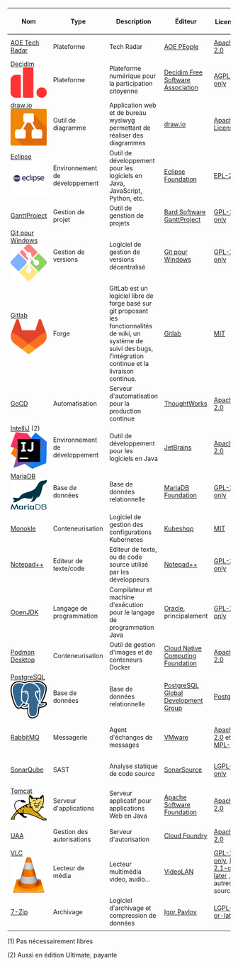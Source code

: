 | Nom                                                         | Type                           | Description                                                                                                                           | Éditeur                                                                          | Licence ![](https://spdx.dev/wp-content/uploads/sites/31/2023/08/logo-color.svg)                                                                                                  | Équipes installatrices                  | Solutions alternatives (1)    | Langage de programmation | Mots-clés                                     |
|-------------------------------------------------------------|--------------------------------|---------------------------------------------------------------------------------------------------------------------------------------|----------------------------------------------------------------------------------|-----------------------------------------------------------------------------------------------------------------------------------------------------------------------------------|-----------------------------------------|-------------------------------|--------------------------|-----------------------------------------------|
| [AOE Tech Radar](https://github.com/decidim/)               | Plateforme                     | Tech Radar                                                                                                                            | [AOE PEople](https://www.aoe.com/)                                               | [Apache-2.0](https://spdx.org/licenses/Apache-2.0.html)                                                                                                                           | Interne                                 |                               | JavaScript, CSS          | "plateforme" "technology" "radar"             |
| [Decidim](https://github.com/decidim/) ![Decidim logo](./media/decidim.png)                     | Plateforme                     | Plateforme numérique pour la participation citoyenne                                                                                  | [Decidim Free Software Association](https://decidim.org/)                        | [AGPL-3.0-only](https://spdx.org/licenses/AGPL-3.0-only.html)                                                                                                                     | participer.ge.ch                        | Konveio, CitizenLab           | RUBY                     | "plateforme" "participation" "citoyen"        |
| [draw.io](https://www.drawio.com/) ![draw.io logo](./media/drawio.svg) | Outil de diagramme | Application web et de bureau wysiwyg permettant de réaliser des diagrammes  | [draw.io](https.//diagrams.net) | [Apache License 2.0](https://www.apache.org/licenses/LICENSE-2.0) | Éditeur de Diagramme | powerpoint, libreoffice draw, inkscape  | javascript | "wysiwyg", "svg", "png", "svg in png" |
| [Eclipse](https://eclipseide.org/) ![eclipse logo](./media/eclipse.png)                         | Environnement de développement | Outil de développement pour les logiciels en Java, JavaScript, Python, etc.                                                           | [Eclipse Foundation](https://www.eclipse.org/)                                   | [EPL-2.0](https://spdx.org/licenses/EPL-2.0.html)                                                                                                                                 | Développement                           | IntelliJ, VSCode, NetBeans    | Java, C                  | "ide" "environnement de développement" "java" |
| [GanttProject](https://github.com/bardsoftware/ganttproject)| Gestion de projet              | Outil de genstion de projets                                                                                                          | [Bard Software GanttProject](https://www.ganttproject.biz/)                      | [GPL-3.0-only](https://spdx.org/licenses/GPL-3.0-only.html)                                                                                                                       | Moyens de développement                 | VI, GVIM, Emacs...            | C, C++, Python, HTML     | "editeur" "texte" "code"                      |
| [Git pour Windows](https://github.com/git-for-windows/) ![git pour windows logo](./media/gwindows.png)    | Gestion de versions            | Logiciel de gestion de versions décentralisé                                                                                          | [Git pour Windows](https://gitforwindows.org/)                                   | [GPL-2.0-only](https://spdx.org/licenses/GPL-2.0-only.html)                                                                                                                       | Metier                                  | Microsoft Project             | Java, Kotlin, CSS...     | "gestion de projet"                           | 
| [Gitlab](https://www.gitlab.com) ![gitlab logo](./media/gitlab-logo-500.png)                           | Forge | GitLab est un logiciel libre de forge basé sur git proposant les fonctionnalités de wiki, un système de suivi des bugs, l’intégration continue et la livraison continue.  | [Gitlab](https://www.gitlab.com) | [MIT](https://spdx.org/licenses/MIT.html)| Développement | Gitea, Harness OS | Ruby | "automatisation" "déploiement" |
| [GoCD](https://www.gocd.org)                                | Automatisation                 | Serveur d'automatisation pour la production continue                                                                                  | [ThoughtWorks](https://www.thoughtworks.com)                                     | [Apache-2.0](https://spdx.org/licenses/Apache-2.0.html)                                                                                                                           | Intégration                             | Jenkins X, ArgoCD             | Java, TypeScript         | "automatisation" "déploiement" "production"   |
| [IntelliJ](https://www.jetbrains.com/idea/) (2)  ![intelij logo](./media/intelij.svg)           | Environnement de développement | Outil de développement pour les logiciels en Java                                                                                     | [JetBrains](https://fr.wikipedia.org/wiki/JetBrains)                             | [Apache-2.0](https://spdx.org/licenses/Apache-2.0.html)                                                                                                                           | Développement                           | Eclipse, VSCode, NetBeans     | Java                     | "ide" "environnement de développement" "java" |
| [MariaDB](https://mariadb.org/fr) ![mariadb logo](./media/mariadb.svg)                            | Base de données                | Base de données relationnelle                                                                                                         | [MariaDB Foundation](https://mariadb.org/fr)                                     | [GPL-2.0-only](https://spdx.org/licenses/GPL-2.0-only.html)                                                                                                                       | Bases de données                        | PostgreSQL, Oracle            | C, C++, Perl             | "base de données" "relationnel"               |
| [Monokle](https://monokle.io/)                              | Conteneurisation               | Logiciel de gestion des configurations Kubernetes                                                                                     | [Kubeshop](https://kubeshop.io/)                                                 | [MIT](https://spdx.org/licenses/MIT.html)                                                                                                                                         | Intégration                             | Seabird, Kubermetic           | TypeScript               | "kubernetes" "configuration"                  |
| [Notepad++](https://github.com/notepad-plus-plus/)          | Editeur de texte/code          | Editeur de texte, ou de code source utilisé par les développeurs                                                                      | [Notepad++](https://notepad-plus-plus.org/)                                      | [GPL-3.0-only](https://spdx.org/licenses/GPL-3.0-only.html)                                                                                                                       | Moyens de développement                 | VI, GVIM, Emacs...            | C, C++, Python, HTML     | "editeur" "texte" "code"                      |
| [OpenJDK](https://openjdk.org/)                             | Langage de programmation       | Compilateur et machine d'exécution pour le langage de programmation Java                                                              | [Oracle](https://www.oracle.com/), principalement                                | [GPL-2.0-only](https://spdx.org/licenses/GPL-2.0-only.html)                                                                                                                       | Intégration                             | .NET, PHP, node               | C, C++, Java             | "langage" "Java" "jvm" "machine virtuelle"    |
| [Podman Desktop](https://podman-desktop.io)                 | Conteneurisation               | Outil de gestion d'images et de conteneurs Docker                                                                                     | [Cloud Native Computing Foundation](https://www.cncf.io)                         | [Apache-2.0](https://spdx.org/licenses/Apache-2.0.html)                                                                                                                           | Développement                           | Docker Desktop                | TypeScript               | "conteneur" "image" "docker"                  |
| [PostgreSQL](https://www.postgresql.org) ![postgreSQL logo](./media/postgresql.svg)                    | Base de données                | Base de données relationnelle                                                                                                         | [PostgreSQL Global Development Group](https://www.postgresql.org/developer/core) | [PostgreSQL](https://spdx.org/licenses/PostgreSQL.html)                                                                                                                           | Bases de données                        | Oracle, MariaDB               | C                        | "base de données" "relationnel"               |
| [RabbitMQ](https://www.rabbitmq.com/)                       | Messagerie                     | Agent d'échanges de messages                                                                                                          | [VMware](https://www.vmware.com/)                                                | [Apache-2.0](https://spdx.org/licenses/Apache-2.0.html) et [MPL-2.0](https://spdx.org/licenses/MPL-2.0.html)                                                                      | Moyens de développement, équipes métier | REST, Apache ActiveMQ, IBM MQ | Erlang                   | "messagerie" "amqp" "asynchrone"              |
| [SonarQube](https://www.sonarsource.com/products/sonarqube) | SAST                           | Analyse statique de code source                                                                                                       | [SonarSource](https://www.sonarsource.com/)                                      | [LGPL-3.0-only](https://spdx.org/licenses/LGPL-3.0-only.html)                                                                                                                     | Moyens de développement                 | Checkmarx                     | Java                     | "analyse statique" "qualité" "sécurité"       |
| [Tomcat](https://tomcat.apache.org) ![tomcat logo](./media/apache-tomcat.svg)                        | Serveur d'applications         | Serveur applicatif pour applications Web en Java                                                                                      | [Apache Software Foundation](https://www.apache.org)                             | [Apache-2.0](https://spdx.org/licenses/Apache-2.0.html)                                                                                                                           | Intégration                             | JBoss, Spring Boot            | Java                     | "serveur d'applications" "java"               |
| [UAA](https://github.com/cloudfoundry/uaa)                  | Gestion des autorisations      | Serveur d'autorisation                                                                                                                | [Cloud Foundry](https://www.cloudfoundry.org/)                                   | [Apache-2.0](https://spdx.org/licenses/Apache-2.0.html)                                                                                                                           | Moyens de développement, équipes métier |                               | Java                     | "sécurité" "oauth"                            |
| [VLC](https://www.videolan.org/) ![vlc logo](./media/vlc.png)                           | Lecteur de média               | Lecteur multimédia video, audio...                                                                                                    | [VideoLAN](https://www.videolan.org/)                                            | [GPL-2.0-only](https://spdx.org/licenses/GPL-2.0-only.html), [LGPL-2.1-or-later](https://spdx.org/licenses/LGPL-2.1-or-later.html) , et autres open source                        | Poste de travail                        |                               | C, C++, Obj-C, Asm, Rust | "media" "video" "audio" "lecteur"             |
| [7-Zip](https://www.7-zip.org/)                             | Archivage                      | Logiciel d'archivage et compression de données                                                                                        | [Igor Pavlov](https://www.7-zip.org/)                                            | [LGPL-2.1-or-later](https://spdx.org/licenses/LGPL-2.1-or-later.html)                                                                                                             | Toutes                                  | WinZIP, WinRAR...             | C, C++, Assembleur       | "archivage" "compression" "zip" "rar"         |
|                                                             |                                |                                                                                                                                       |                                                                                  |                                                                                                                                                                                   |                                         |                               |                          |                                               |

(1) Pas nécessairement libres

(2) Aussi en édition Ultimate, payante
